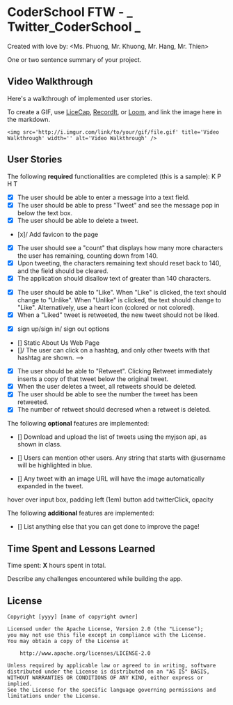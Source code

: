 # CoderSchool FTW - _ Twitter_CoderSchool _

Created with love by: <Ms. Phuong, Mr. Khuong, Mr. Hang, Mr. Thien>

One or two sentence summary of your project.

## Video Walkthrough

Here's a walkthrough of implemented user stories.

To create a GIF, use [LiceCap](http://www.cockos.com/licecap/), [RecordIt](http://www.recordit.co), or [Loom](http://www.useloom.com), and link the image here in the markdown.

```
<img src='http://i.imgur.com/link/to/your/gif/file.gif' title='Video Walkthrough' width='' alt='Video Walkthrough' />
```

## User Stories

The following **required** functionalities are completed (this is a sample):
K P H T

<!-- Team -->

- [x] The user should be able to enter a message into a text field.
- [x] The user should be able to press "Tweet" and see the message pop in below the text box.
- [x] The user should be able to delete a tweet.
- [x]/ Add favicon to the page

<!-- Ms. Phuong -->

- [x] The user should see a "count" that displays how many more characters the user has remaining, counting down from 140.
- [x] Upon tweeting, the characters remaining text should reset back to 140, and the field should be cleared.
- [x] The application should disallow text of greater than 140 characters.

<!-- Mr. Thien -->

- [x] The user should be able to "Like". When "Like" is clicked, the text should change to "Unlike". When "Unlike" is clicked, the text should change to "Like". Alternatively, use a heart icon (colored or not colored).
- [x] When a "Liked" tweet is retweeted, the new tweet should not be liked.

<!-- Mr. Hang -->

- [x] sign up/sign in/ sign out options
- [] Static About Us Web Page
  <!-- * [] Each tweet has an optional hashtag. The hashtag should be linked with an anchor tag.-->
- []/ The user can click on a hashtag, and only other tweets with that hashtag are shown. -->

<!-- Mr. Khuong -->

- [x] The user should be able to "Retweet". Clicking Retweet immediately inserts a copy of that tweet below the original tweet.
- [x] When the user deletes a tweet, all retweets should be deleted.
- [x] The user should be able to see the number the tweet has been retweeted.
- [x] The number of retweet should decresed when a retweet is deleted.

The following **optional** features are implemented:

- [] Download and upload the list of tweets using the myjson api, as shown in class.
- [] Users can mention other users. Any string that starts with @username will be highlighted in blue.

- [] Any tweet with an image URL will have the image automatically expanded in the tweet.

hover over input box, padding left (1em)
button add twitterClick, opacity

The following **additional** features are implemented:

- [] List anything else that you can get done to improve the page!

## Time Spent and Lessons Learned

Time spent: **X** hours spent in total.

Describe any challenges encountered while building the app.

## License

    Copyright [yyyy] [name of copyright owner]

    Licensed under the Apache License, Version 2.0 (the "License");
    you may not use this file except in compliance with the License.
    You may obtain a copy of the License at

        http://www.apache.org/licenses/LICENSE-2.0

    Unless required by applicable law or agreed to in writing, software
    distributed under the License is distributed on an "AS IS" BASIS,
    WITHOUT WARRANTIES OR CONDITIONS OF ANY KIND, either express or implied.
    See the License for the specific language governing permissions and
    limitations under the License.
